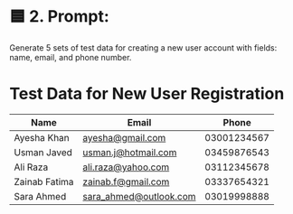 # 🟦 2. Prompt:
 Generate 5 sets of test data for creating a new user account with fields: name, email, and phone number.

# Test Data for New User Registration

| Name          | Email                  | Phone         |
|---------------|------------------------|---------------|
| Ayesha Khan   | ayesha@gmail.com       | 03001234567   |
| Usman Javed   | usman.j@hotmail.com    | 03459876543   |
| Ali Raza      | ali.raza@yahoo.com     | 03112345678   |
| Zainab Fatima | zainab.f@gmail.com     | 03337654321   |
| Sara Ahmed    | sara_ahmed@outlook.com | 03019998888   |
